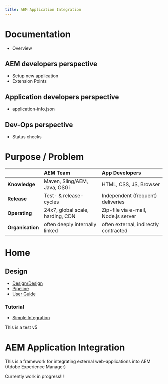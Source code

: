 ```yaml
---
title: AEM Application Integration
---
```


Documentation
==================

- Overview

AEM developers perspective
-----------------------------

- Setup new application
- Extension Points 


Application developers perspective
-------------------------------------

- application-info.json



Dev-Ops perspective
----------------------

- Status checks






Purpose / Problem
==================


|                  | AEM Team                         | App Developers                        |
| ---------------- | :------------------------------- | :------------------------------------ |
| **Knowledge**    | Maven, Sling/AEM, Java, OSGi     | HTML, CSS, JS, Browser                |
| **Release**      | Test- & release-cycles           | Independent (frequent) deliveries     |
| **Operating**    | 24x7, global scale, harding, CDN | Zip-file via e-mail, Node.js server   |
| **Organisation** | often deeply internally linked   | often external, indirectly contracted |



Home
=====================

Design
---------------------

- [Design/Design](./design/design.md)
- [Pipeline](./design/pipeline.md)
- [User Guide](userguide.md)

### Tutorial
- [Simple Integration](./tuturial/simple-integration1.md)

This is a test v5

# AEM Application Integration

This is a framework for  integrating external web-applications into AEM (Adobe Experience Manager)

Currently work in progress!!!




